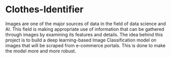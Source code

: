# Clothes-Identifier
Images are one of the major sources of data in the field of data science and AI. This field is making appropriate use of information that can be gathered through images by examining its features and details.  The idea behind this project is to build a deep learning-based Image Classification model on images that will be scraped from e-commerce portals. This is done to make the model more and more robust. 
